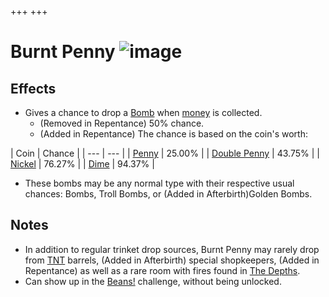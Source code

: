 +++
+++

 # Burnt Penny ![image](/image/Burnt_Penny.png) 

Effects
---------


* Gives a chance to drop a [Bomb](/wiki/Bomb "Bomb") when [money](/wiki/Coins "Coins") is collected.
	+ (Removed in Repentance) 50% chance.
	+ (Added in Repentance) The chance is based on the coin's worth:




| Coin
 | Chance
 |
| --- | --- |
| [Penny](/wiki/Coins#Penny "Coins") | 25.00%
 |
| [Double Penny](/wiki/Coins#Double_Penny "Coins") | 43.75%
 |
| [Nickel](/wiki/Coins#Nickel "Coins") | 76.27%
 |
| [Dime](/wiki/Coins#Dime "Coins") | 94.37%
 |


* These bombs may be any normal type with their respective usual chances: Bombs, Troll Bombs, or (Added in Afterbirth)Golden Bombs.


Notes
-------


* In addition to regular trinket drop sources, Burnt Penny may rarely drop from [TNT](/wiki/TNT "TNT") barrels, (Added in Afterbirth) special shopkeepers, (Added in Repentance) as well as a rare room with fires found in [The Depths](/wiki/Depths "Depths").
* Can show up in the [Beans!](/wiki/Beans! "Beans!") challenge, without being unlocked.


